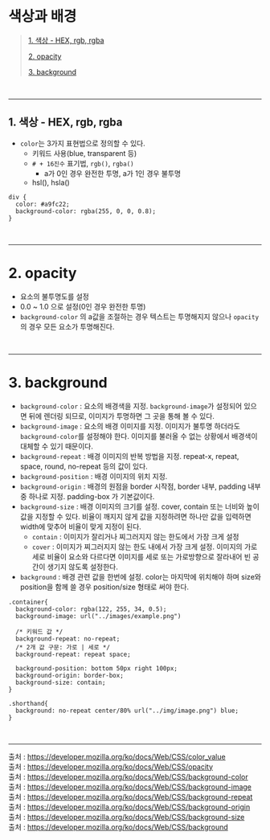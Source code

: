 # 색상과 배경

> [1. 색상 - HEX, rgb, rgba](#1-색상---hex-rgb-rgba)
>
> [2. opacity](#2-opacity)
>
> [3. background](#3-background)

<br><hr>

## 1. 색상 - HEX, rgb, rgba

- `color`는 3가지 표현법으로 정의할 수 있다.
  - 키워드 사용(blue, transparent 등)
  - `# + 16진수` 표기법, `rgb()`, `rgba()`
    - a가 0인 경우 완전한 투명, a가 1인 경우 불투명
  - hsl(), hsla()

```
div {
  color: #a9fc22;
  background-color: rgba(255, 0, 0, 0.8);
}
```

<br><hr>

# 2. opacity

- 요소의 불투명도를 설정
- 0.0 ~ 1.0 으로 설정(0인 경우 완전한 투명)
- `background-color` 의 a값을 조절하는 경우 텍스트는 투명해지지 않으나 `opacity`의 경우 모든 요소가 투명해진다.

<br><hr>

# 3. background

- `background-color` : 요소의 배경색을 지정. `background-image`가 설정되어 있으면 뒤에 렌더링 되므로, 이미지가 투명하면 그 곳을 통해 볼 수 있다.
- `background-image` : 요소의 배경 이미지를 지정. 이미지가 불투명 하더라도 `background-color`를 설정해야 한다. 이미지를 불러올 수 없는 상황에서 배경색이 대체할 수 있기 때문이다.
- `background-repeat` : 배경 이미지의 반복 방법을 지정. repeat-x, repeat, space, round, no-repeat 등의 값이 있다.
- `background-position` : 배경 이미지의 위치 지정.
- `background-origin` : 배경의 원점을 border 시작점, border 내부, padding 내부 중 하나로 지정. padding-box 가 기본값이다.
- `background-size` : 배경 이미지의 크기를 설정. cover, contain 또는 너비와 높이 값을 지정할 수 있다. 비율이 깨지지 않게 값을 지정하려면 하나만 값을 입력하면 width에 맞추어 비율이 맞게 지정이 된다.
  - `contain` : 이미지가 잘리거나 찌그러지지 않는 한도에서 가장 크게 설정
  - `cover` : 이미지가 찌그러지지 않는 한도 내에서 가장 크게 설정. 이미지의 가로 세로 비율이 요소와 다르다면 이미지를 세로 또는 가로방향으로 잘라내어 빈 공간이 생기지 않도록 설정한다.
- `background` : 배경 관련 값을 한번에 설정. color는 마지막에 위치해야 하며 size와 position을 함께 쓸 경우 position/size 형태로 써야 한다.

```
.container{
  background-color: rgba(122, 255, 34, 0.5);
  background-image: url("../images/example.png")

  /* 키워드 값 */
  background-repeat: no-repeat;
  /* 2개 값 구문: 가로 | 세로 */
  background-repeat: repeat space;

  background-position: bottom 50px right 100px;
  background-origin: border-box;
  background-size: contain;
}

.shorthand{
  background: no-repeat center/80% url("../img/image.png") blue;
}
```

<br><hr>

출처 : https://developer.mozilla.org/ko/docs/Web/CSS/color_value  
출처 : https://developer.mozilla.org/ko/docs/Web/CSS/opacity  
출처 : https://developer.mozilla.org/ko/docs/Web/CSS/background-color  
출처 : https://developer.mozilla.org/ko/docs/Web/CSS/background-image  
출처 : https://developer.mozilla.org/ko/docs/Web/CSS/background-repeat  
출처 : https://developer.mozilla.org/ko/docs/Web/CSS/background-origin  
출처 : https://developer.mozilla.org/ko/docs/Web/CSS/background-size  
출처 : https://developer.mozilla.org/ko/docs/Web/CSS/background
